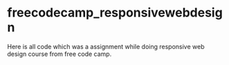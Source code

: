 # freecodecamp_responsivewebdesign
Here is all code which was a assignment while doing responsive web design course from free code camp.
